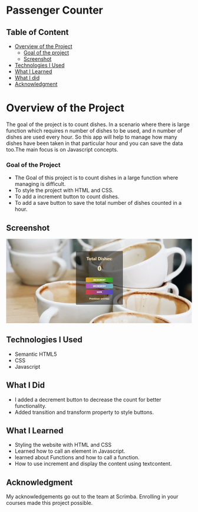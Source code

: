 # Passenger Counter

## Table of Content

 * [Overview of the Project](#overview-of-the-project)
      * [Goal of the project](#goal-of-the-project)
      * [Screenshot](#screenshot)
 * [Technologies I Used](#technologies-i-used)
 * [What I Learned](#what-i-learned) 
 * [What I did](#what-i-did)
 * [Acknowledgment](#acknowledgment)

# Overview of the Project
The goal of the project is to count dishes. In a scenario where there is large function which requires n number of dishes to be used, and n number of dishes are used every hour. So this app will help to manage how many dishes have been taken in that particular hour and you can save the data too.The main focus is on Javascript concepts.

### Goal of the Project
* The Goal of this project is to count dishes in a large function where managing is difficult.
* To style the project with HTML and CSS.
* To add a increment button to count dishes.
* To add a save button to save the total number of dishes counted in a hour.

## Screenshot

![](./images/dishapp.png)

## Technologies I Used
* Semantic HTML5
* CSS
* Javascript

## What I Did
* I added a decrement button to decrease the count for better functionality.
* Added transition and transform property to style buttons.

## What I Learned
* Styling the website with HTML and CSS
* Learned how to call an element in Javascript.
* learned about Functions and how to call a function.
* How to use increment and display the content using textcontent.

## Acknowledgment
   My acknowledgements go out to the team at Scrimba. Enrolling in your courses made this project possible.
